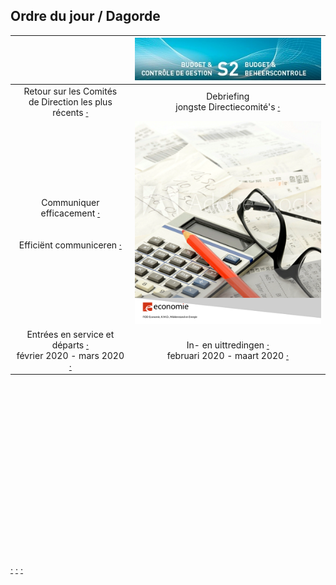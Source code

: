 <link rel="stylesheet" href="S2.css">
<link rel="stylesheet" href="foghorn2.css">

## Ordre du jour / Dagorde

| &nbsp; | ![](header.jpg) |
| :---: | :---: |
|  Retour sur les Comités<br>de Direction les plus récents [&middot;]() | Debriefing<br>jongste Directiecomité's [&middot;]() |
| Communiquer efficacement [&middot;]()<br>&nbsp;<br>&nbsp;<br>Efficiënt communiceren [&middot;]() | ![](Commu_S2.png) |
| Entrées en service et départs [&middot;]()<br>février 2020 - mars 2020 [&middot;]() | In- en uittredingen [&middot;]()<br>februari 2020 - maart 2020 [&middot;]() |

&nbsp;  
&nbsp;  
&nbsp;  
&nbsp;  
&nbsp;  
&nbsp;  
&nbsp;  
&nbsp;  
&nbsp;  
&nbsp;  
&nbsp;  
&nbsp;  
&nbsp;  
&nbsp;  
&nbsp;  
&nbsp;  
&nbsp;  
[&middot;](Maria_Eugenia_Bardaro_FR.md) [&middot;](Maria_Eugenia_Bardaro_NL.md)
[&middot;](Arienne_Schneider.md)

